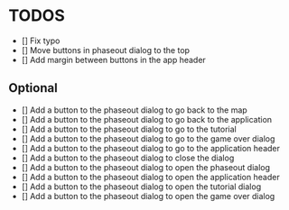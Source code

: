 # TODOS

- [] Fix typo
- [] Move buttons in phaseout dialog to the top
- [] Add margin between buttons in the app header

## Optional

- [] Add a button to the phaseout dialog to go back to the map
- [] Add a button to the phaseout dialog to go back to the application
- [] Add a button to the phaseout dialog to go to the tutorial
- [] Add a button to the phaseout dialog to go to the game over dialog
- [] Add a button to the phaseout dialog to go to the application header
- [] Add a button to the phaseout dialog to close the dialog
- [] Add a button to the phaseout dialog to open the phaseout dialog
- [] Add a button to the phaseout dialog to open the application header
- [] Add a button to the phaseout dialog to open the tutorial dialog
- [] Add a button to the phaseout dialog to open the game over dialog
